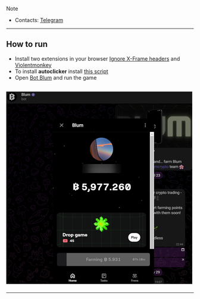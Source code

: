 > [!NOTE]
> - Contacts: [Telegram](https://t.me/traique007)
 

---
## How to run  
- Install two extensions in your browser [Ignore X-Frame headers](https://chromewebstore.google.com/detail/ignore-x-frame-headers/gleekbfjekiniecknbkamfmkohkpodhe) and [Violentmonkey](https://chromewebstore.google.com/detail/violentmonkey/jinjaccalgkegednnccohejagnlnfdag?hl=be)
- To install **autoclicker** install [this script](https://github.com/traique/Blum/raw/main/blum-autoclicker.user.js)
- Open [Bot Blum](https://t.me/blum/app?startapp=ref_CK4ZtPhNB6) and run the game

## ![Result](result.png)
---
